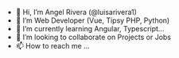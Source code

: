 - 👋 Hi, I’m Angel Rivera (@luisarivera1)
- 👀 I’m Web Developer (Vue, Tipsy PHP, Python)
- 🌱 I’m currently learning Angular, Typescript...
- 💞️ I’m looking to collaborate on Projects or Jobs
- 📫 How to reach me ...
